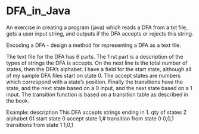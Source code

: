 # DFA_in_Java
An exercise in creating a program (java) which reads a DFA from a txt file, gets a 
user input string, and outputs if the DFA accepts or rejects this string.  

Encoding a DFA - design a method for representing a DFA as a text file.

The text file for the DFA has 6 parts. The first part is a description of the types 
of strings the DFA is accepts. On the next line is the total number of states, then
the DFA’s alphabet. I have a field for the start state, although all of my sample 
DFA files start on state 0. The accept states are numbers which correspond with a 
state’s position. Finally the transitions have the state, and the next state based 
on a 0 input, and the next state based on a 1 input. The transition function is based
on a transition table as described in the book.

Example: 
description	This DFA accepts strings ending in 1.
qty of states	  2
alphabet	      01
start state	    0
accept state	  1,#
transition from state 0  	  0,0,1
transitions from state 1	  1,0,1

